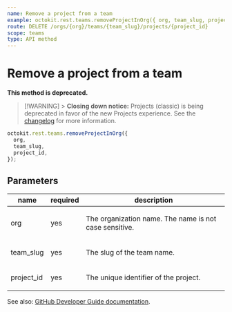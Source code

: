 ```yaml
---
name: Remove a project from a team
example: octokit.rest.teams.removeProjectInOrg({ org, team_slug, project_id })
route: DELETE /orgs/{org}/teams/{team_slug}/projects/{project_id}
scope: teams
type: API method
---
```


# Remove a project from a team

**This method is deprecated.**

> [!WARNING] > **Closing down notice:** Projects (classic) is being deprecated in favor of the new Projects experience.
> See the [changelog](https://github.blog/changelog/2024-05-23-sunset-notice-projects-classic/) for more information.

```js
octokit.rest.teams.removeProjectInOrg({
  org,
  team_slug,
  project_id,
});
```

## Parameters

<table>
  <thead>
    <tr>
      <th>name</th>
      <th>required</th>
      <th>description</th>
    </tr>
  </thead>
  <tbody>
    <tr><td>org</td><td>yes</td><td>

The organization name. The name is not case sensitive.

</td></tr>
<tr><td>team_slug</td><td>yes</td><td>

The slug of the team name.

</td></tr>
<tr><td>project_id</td><td>yes</td><td>

The unique identifier of the project.

</td></tr>
  </tbody>
</table>

See also: [GitHub Developer Guide documentation](https://docs.github.com/rest/teams/teams#remove-a-project-from-a-team).
